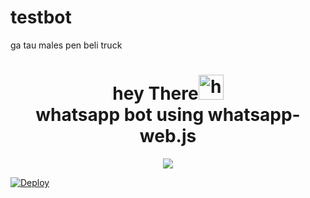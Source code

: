 # testbot
ga tau males pen beli truck

<h1 align="center">hey There<img src="https://user-images.githubusercontent.com/1303154/88677602-1635ba80-d120-11ea-84d8-d263ba5fc3c0.gif" width="40px" alt="hi"><br>whatsapp bot using whatsapp-web.js</h1>
<p align="center">
  <img src="https://i.pinimg.com/564x/1f/08/05/1f08052bb730bbe18c9e123048acca19.jpg" /></>
</p>

[![Deploy](https://www.herokucdn.com/deploy/button.svg)](https://heroku.com/deploy)

